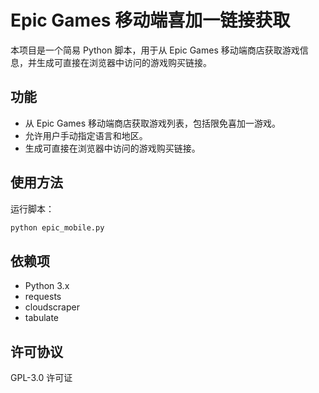 # Epic Games 移动端喜加一链接获取

本项目是一个简易 Python 脚本，用于从 Epic Games 移动端商店获取游戏信息，并生成可直接在浏览器中访问的游戏购买链接。

## 功能
- 从 Epic Games 移动端商店获取游戏列表，包括限免喜加一游戏。
- 允许用户手动指定语言和地区。
- 生成可直接在浏览器中访问的游戏购买链接。

## 使用方法

运行脚本：
```sh
python epic_mobile.py
```

## 依赖项
- Python 3.x
- requests
- cloudscraper
- tabulate

## 许可协议
GPL-3.0 许可证
